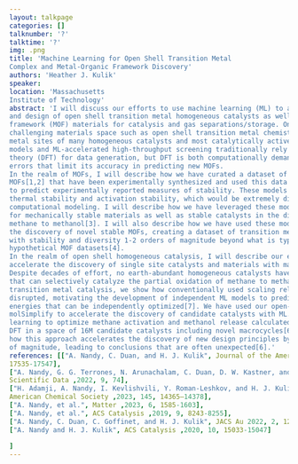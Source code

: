 ```yaml
---
layout: talkpage
categories: []
talknumber: '?'
talktime: '?'
img: .png
title: 'Machine Learning for Open Shell Transition Metal
Complex and Metal-Organic Framework Discovery'
authors: 'Heather J. Kulik'
speaker: 
location: 'Massachusetts
Institute of Technology'
abstract: 'I will discuss our efforts to use machine learning (ML) to accelerate the computational tailoring
and design of open shell transition metal homogeneous catalysts as well as metal-organic
framework (MOF) materials for catalysis and gas separations/storage. One limitation in a
challenging materials space such as open shell transition metal chemistry present in the open
metal sites of many homogeneous catalysts and most catalytically active MOFs is that ML
models and ML-accelerated high-throughput screening traditionally rely on density functional
theory (DFT) for data generation, but DFT is both computationally demanding and prone to
errors that limit its accuracy in predicting new MOFs.
In the realm of MOFs, I will describe how we have curated a dataset of thousands of
MOFs[1,2] that have been experimentally synthesized and used this data to train ML models
to predict experimentally reported measures of stability. These models predict experimental
thermal stability and activation stability, which would be extremely difficult to predict using
computational modeling. I will describe how we have leveraged these models to then screen
for mechanically stable materials as well as stable catalysts in the direct conversion of
methane to methanol[3]. I will also describe how we have used these models to accelerate
the discovery of novel stable MOFs, creating a dataset of transition metal complexes enriched
with stability and diversity 1-2 orders of magnitude beyond what is typically included in most
hypothetical MOF datasets[4].
In the realm of open shell homogeneous catalysis, I will describe our efforts to
accelerate the discovery of single site catalysts and materials with machine learning[5,6].
Despite decades of effort, no earth-abundant homogeneous catalysts have been discovered
that can selectively catalyze the partial oxidation of methane to methanol. In open shell
transition metal catalysis, we show how conventionally used scaling relations are easily
disrupted, motivating the development of independent ML models to predict multiple reaction
energies that can be independently optimized[7]. We have used our open-source toolkit
molSimplify to accelerate the discovery of candidate catalysts with ML. We exploit active
learning to optimize methane activation and methanol release calculated with ML-accelerated
DFT in a space of 16M candidate catalysts including novel macrocycles[6]. I will demonstrate
how this approach accelerates the discovery of new design principles by at least a few orders
of magnitude, leading to conclusions that are often unexpected[6].'
references: [["A. Nandy, C. Duan, and H. J. Kulik", Journal of the American Chemical Society ,2021, 143,
17535-17547],
["A. Nandy, G. G. Terrones, N. Arunachalam, C. Duan, D. W. Kastner, and H. J. Kulik",
Scientific Data ,2022, 9, 74],
["H. Adamji, A. Nandy, I. Kevlishvili, Y. Roman-Leshkov, and H. J. Kulik", Journal of the
American Chemical Society ,2023, 145, 14365–14378],
["A. Nandy, et al.", Matter ,2023, 6, 1585-1603],
["A. Nandy, et al.", ACS Catalysis ,2019, 9, 8243-8255],
["A. Nandy, C. Duan, C. Goffinet, and H. J. Kulik", JACS Au 2022, 2, 1200-1213],
["A. Nandy and H. J. Kulik", ACS Catalysis ,2020, 10, 15033-15047]
    
]
---
```

